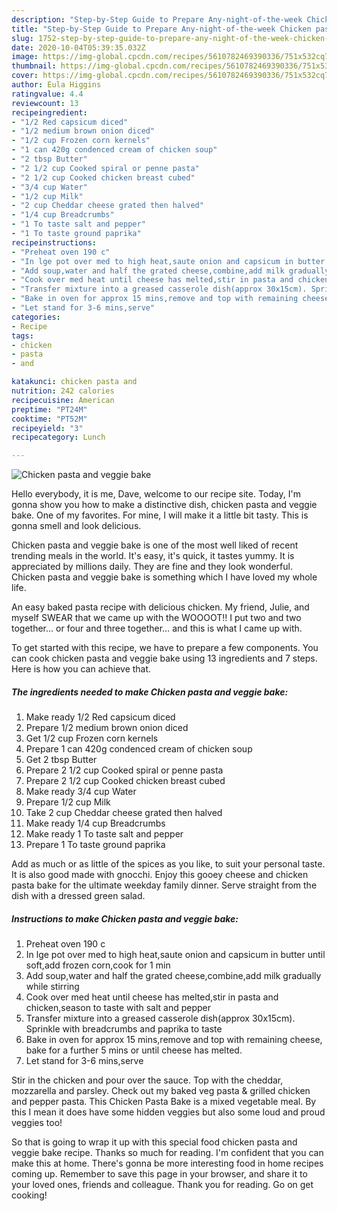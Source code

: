 ```yaml
---
description: "Step-by-Step Guide to Prepare Any-night-of-the-week Chicken pasta and veggie bake"
title: "Step-by-Step Guide to Prepare Any-night-of-the-week Chicken pasta and veggie bake"
slug: 1752-step-by-step-guide-to-prepare-any-night-of-the-week-chicken-pasta-and-veggie-bake
date: 2020-10-04T05:39:35.032Z
image: https://img-global.cpcdn.com/recipes/5610782469390336/751x532cq70/chicken-pasta-and-veggie-bake-recipe-main-photo.jpg
thumbnail: https://img-global.cpcdn.com/recipes/5610782469390336/751x532cq70/chicken-pasta-and-veggie-bake-recipe-main-photo.jpg
cover: https://img-global.cpcdn.com/recipes/5610782469390336/751x532cq70/chicken-pasta-and-veggie-bake-recipe-main-photo.jpg
author: Eula Higgins
ratingvalue: 4.4
reviewcount: 13
recipeingredient:
- "1/2 Red capsicum diced"
- "1/2 medium brown onion diced"
- "1/2 cup Frozen corn kernels"
- "1 can 420g condenced cream of chicken soup"
- "2 tbsp Butter"
- "2 1/2 cup Cooked spiral or penne pasta"
- "2 1/2 cup Cooked chicken breast cubed"
- "3/4 cup Water"
- "1/2 cup Milk"
- "2 cup Cheddar cheese grated then halved"
- "1/4 cup Breadcrumbs"
- "1 To taste salt and pepper"
- "1 To taste ground paprika"
recipeinstructions:
- "Preheat oven 190 c"
- "In lge pot over med to high heat,saute onion and capsicum in butter until soft,add frozen corn,cook for 1 min"
- "Add soup,water and half the grated cheese,combine,add milk gradually while stirring"
- "Cook over med heat until cheese has melted,stir in pasta and chicken,season to taste with salt and pepper"
- "Transfer mixture into a greased casserole dish(approx 30x15cm). Sprinkle with breadcrumbs and paprika to taste"
- "Bake in oven for approx 15 mins,remove and top with remaining cheese, bake for a further 5 mins or until cheese has melted."
- "Let stand for 3-6 mins,serve"
categories:
- Recipe
tags:
- chicken
- pasta
- and

katakunci: chicken pasta and 
nutrition: 242 calories
recipecuisine: American
preptime: "PT24M"
cooktime: "PT52M"
recipeyield: "3"
recipecategory: Lunch

---
```



![Chicken pasta and veggie bake](https://img-global.cpcdn.com/recipes/5610782469390336/751x532cq70/chicken-pasta-and-veggie-bake-recipe-main-photo.jpg)

Hello everybody, it is me, Dave, welcome to our recipe site. Today, I'm gonna show you how to make a distinctive dish, chicken pasta and veggie bake. One of my favorites. For mine, I will make it a little bit tasty. This is gonna smell and look delicious.

Chicken pasta and veggie bake is one of the most well liked of recent trending meals in the world. It's easy, it's quick, it tastes yummy. It is appreciated by millions daily. They are fine and they look wonderful. Chicken pasta and veggie bake is something which I have loved my whole life.

An easy baked pasta recipe with delicious chicken. My friend, Julie, and myself SWEAR that we came up with the WOOOOT!! I put two and two together… or four and three together… and this is what I came up with.


To get started with this recipe, we have to prepare a few components. You can cook chicken pasta and veggie bake using 13 ingredients and 7 steps. Here is how you can achieve that.

<!--inarticleads1-->

##### The ingredients needed to make Chicken pasta and veggie bake:

1. Make ready 1/2 Red capsicum diced
1. Prepare 1/2 medium brown onion diced
1. Get 1/2 cup Frozen corn kernels
1. Prepare 1 can 420g condenced cream of chicken soup
1. Get 2 tbsp Butter
1. Prepare 2 1/2 cup Cooked spiral or penne pasta
1. Prepare 2 1/2 cup Cooked chicken breast cubed
1. Make ready 3/4 cup Water
1. Prepare 1/2 cup Milk
1. Take 2 cup Cheddar cheese grated then halved
1. Make ready 1/4 cup Breadcrumbs
1. Make ready 1 To taste salt and pepper
1. Prepare 1 To taste ground paprika


Add as much or as little of the spices as you like, to suit your personal taste. It is also good made with gnocchi. Enjoy this gooey cheese and chicken pasta bake for the ultimate weekday family dinner. Serve straight from the dish with a dressed green salad. 

<!--inarticleads2-->

##### Instructions to make Chicken pasta and veggie bake:

1. Preheat oven 190 c
1. In lge pot over med to high heat,saute onion and capsicum in butter until soft,add frozen corn,cook for 1 min
1. Add soup,water and half the grated cheese,combine,add milk gradually while stirring
1. Cook over med heat until cheese has melted,stir in pasta and chicken,season to taste with salt and pepper
1. Transfer mixture into a greased casserole dish(approx 30x15cm). Sprinkle with breadcrumbs and paprika to taste
1. Bake in oven for approx 15 mins,remove and top with remaining cheese, bake for a further 5 mins or until cheese has melted.
1. Let stand for 3-6 mins,serve


Stir in the chicken and pour over the sauce. Top with the cheddar, mozzarella and parsley. Check out my baked veg pasta &amp; grilled chicken and pepper pasta. This Chicken Pasta Bake is a mixed vegetable meal. By this I mean it does have some hidden veggies but also some loud and proud veggies too! 

So that is going to wrap it up with this special food chicken pasta and veggie bake recipe. Thanks so much for reading. I'm confident that you can make this at home. There's gonna be more interesting food in home recipes coming up. Remember to save this page in your browser, and share it to your loved ones, friends and colleague. Thank you for reading. Go on get cooking!
